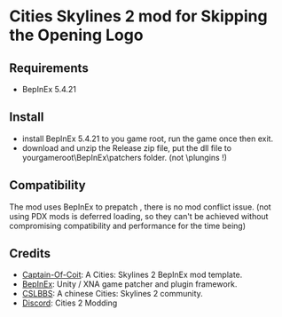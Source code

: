 # Cities Skylines 2 mod for Skipping the Opening Logo

## Requirements
- BepInEx 5.4.21

## Install
- install BepInEx 5.4.21 to you game root, run the game once then exit.
- download and unzip the Release zip file, put the dll file to yourgameroot\BepInEx\patchers folder. (not \plungins !)

## Compatibility
The mod uses BepInEx to prepatch , there is no mod conflict issue.
(not using PDX mods is deferred loading, so they can't be achieved without compromising compatibility and performance for the time being)

## Credits
- [Captain-Of-Coit](https://github.com/Captain-Of-Coit/cities-skylines-2-mod-template): A Cities: Skylines 2 BepInEx mod template.
- [BepInEx](https://github.com/BepInEx/BepInEx): Unity / XNA game patcher and plugin framework.
- [CSLBBS](https://www.cslbbs.net): A chinese Cities: Skylines 2 community.
- [Discord](https://discord.gg/ABrJqdZJNE): Cities 2 Modding